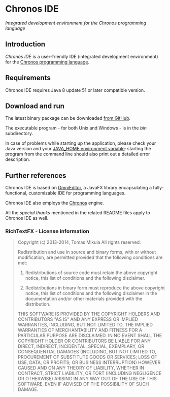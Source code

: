 # Chronos IDE

*Integrated development environment for the Chronos programming language*

## Introduction

*Chronos IDE* is a user-friendly IDE (integrated development environment) for the [Chronos programming language](https://github.com/giancosta86/Chronos).


## Requirements

Chronos IDE requires Java 8 update 51 or later compatible version.


## Download and run

The latest binary package can be downloaded [from GitHub](https://github.com/giancosta86/Chronos-IDE/releases/latest).

The executable program - for both Unix and Windows - is in the *bin* subdirectory.

In case of problems while starting up the application, please check your Java version and your [JAVA_HOME environment variable](http://docs.oracle.com/cd/E19182-01/820-7851/inst_cli_jdk_javahome_t/index.html): starting the program from the command line should also print out a detailed error description.

## Further references

Chronos IDE is based on [OmniEditor](https://github.com/giancosta86/OmniEditor), a JavaFX library encapsulating a fully-functional, customizable IDE for programming languages.

Chronos IDE also employs the [Chronos](https://github.com/giancosta86/Chronos) engine.

All the *special thanks* mentioned in the related README files apply to Chronos IDE as well.


### RichTextFX - License information

>Copyright (c) 2013-2014, Tomas Mikula
>All rights reserved.
>
>Redistribution and use in source and binary forms, with or without modification, are permitted provided that the following conditions are met:
>
>1. Redistributions of source code must retain the above copyright notice, this list of conditions and the following disclaimer.
>
>2. Redistributions in binary form must reproduce the above copyright notice, this list of conditions and the following disclaimer in the documentation and/or other materials provided with the distribution.
>
>THIS SOFTWARE IS PROVIDED BY THE COPYRIGHT HOLDERS AND CONTRIBUTORS "AS IS" AND ANY EXPRESS OR IMPLIED WARRANTIES, INCLUDING, BUT NOT LIMITED TO, THE IMPLIED WARRANTIES OF MERCHANTABILITY AND FITNESS FOR A PARTICULAR PURPOSE ARE DISCLAIMED. IN NO EVENT SHALL THE COPYRIGHT HOLDER OR CONTRIBUTORS BE LIABLE FOR ANY DIRECT, INDIRECT, INCIDENTAL, SPECIAL, EXEMPLARY, OR CONSEQUENTIAL DAMAGES (INCLUDING, BUT NOT LIMITED TO, PROCUREMENT OF SUBSTITUTE GOODS OR SERVICES; LOSS OF USE, DATA, OR PROFITS; OR BUSINESS INTERRUPTION) HOWEVER CAUSED AND ON ANY THEORY OF LIABILITY, WHETHER IN CONTRACT, STRICT LIABILITY, OR TORT (INCLUDING NEGLIGENCE OR OTHERWISE) ARISING IN ANY WAY OUT OF THE USE OF THIS SOFTWARE, EVEN IF ADVISED OF THE POSSIBILITY OF SUCH DAMAGE.

